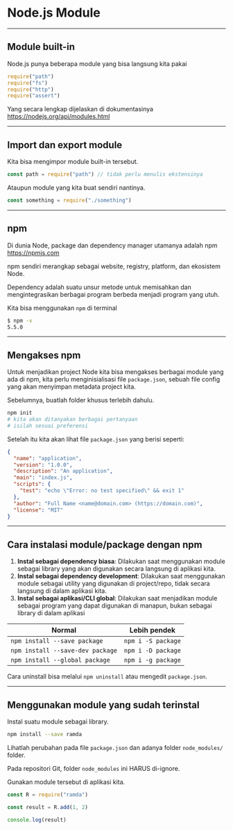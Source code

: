 # Node.js Module

--------------------------------------------------------------------------------

## Module built-in

Node.js punya beberapa module yang bisa langsung kita pakai

```js
require("path")
require("fs")
require("http")
require("assert")
```

Yang secara lengkap dijelaskan di dokumentasinya https://nodejs.org/api/modules.html

--------------------------------------------------------------------------------

## Import dan export module

Kita bisa mengimpor module built-in tersebut.

```js
const path = require("path") // tidak perlu menulis ekstensinya
```

Ataupun module yang kita buat sendiri nantinya.

```js
const something = require("./something")
```

--------------------------------------------------------------------------------

## npm

Di dunia Node, package dan dependency manager utamanya adalah npm https://npmjs.com

npm sendiri merangkap sebagai website, registry, platform, dan ekosistem Node.

Dependency adalah suatu unsur metode untuk memisahkan dan mengintegrasikan berbagai program berbeda menjadi program yang utuh.

Kita bisa menggunakan `npm` di terminal

```sh
$ npm -v
5.5.0
```

--------------------------------------------------------------------------------

## Mengakses npm

Untuk menjadikan project Node kita bisa mengakses berbagai module yang ada di npm, kita perlu menginisialisasi file `package.json`, sebuah file config yang akan menyimpan metadata project kita.

Sebelumnya, buatlah folder khusus terlebih dahulu.

```sh
npm init
# kita akan ditanyakan berbagai pertanyaan
# isilah sesuai preferensi
```

Setelah itu kita akan lihat file `package.json` yang berisi seperti:

```json
{
  "name": "application",
  "version": "1.0.0",
  "description": "An application",
  "main": "index.js",
  "scripts": {
    "test": "echo \"Error: no test specified\" && exit 1"
  },
  "author": "Full Name <name@domain.com> (https://domain.com)",
  "license": "MIT"
}
```

--------------------------------------------------------------------------------

## Cara instalasi module/package dengan npm

1. **Instal sebagai dependency biasa**: Dilakukan saat menggunakan module sebagai library yang akan digunakan secara langsung di aplikasi kita.
2. **Instal sebagai dependency development**: Dilakukan saat menggunakan module sebagai utility yang digunakan di project/repo, tidak secara langsung di dalam aplikasi kita.
3. **Instal sebagai aplikasi/CLI global**: Dilakukan saat menjadikan module sebagai program yang dapat digunakan di manapun, bukan sebagai library di dalam aplikasi

Normal | Lebih pendek
-------|-------------
`npm install --save package` | `npm i -S package`
`npm install --save-dev package` | `npm i -D package`
`npm install --global package` | `npm i -g package`

Cara uninstall bisa melalui `npm uninstall` atau mengedit `package.json`.

--------------------------------------------------------------------------------

## Menggunakan module yang sudah terinstal

Instal suatu module sebagai library.

```sh
npm install --save ramda
```

Lihatlah perubahan pada file `package.json` dan adanya folder `node_modules/` folder.

Pada repositori Git, folder `node_modules` ini HARUS di-ignore.

Gunakan module tersebut di aplikasi kita.

```js
const R = require("ramda")

const result = R.add(1, 2)

console.log(result)
```
